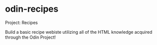 # odin-recipes
Project: Recipes

Build a basic recipe webiste utilizing all of the HTML knowledge acquired through the Odin Project!